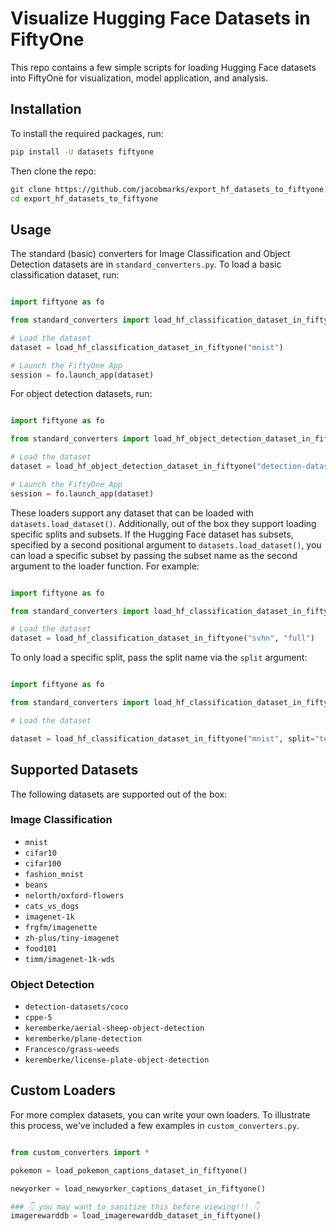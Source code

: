# Visualize Hugging Face Datasets in FiftyOne

This repo contains a few simple scripts for loading Hugging Face datasets into 
FiftyOne for visualization, model application, and analysis.

## Installation

To install the required packages, run:

```bash
pip install -U datasets fiftyone
```

Then clone the repo:

```bash
git clone https://github.com/jacobmarks/export_hf_datasets_to_fiftyone.git
cd export_hf_datasets_to_fiftyone
```

## Usage

The standard (basic) converters for Image Classification and Object Detection
datasets are in `standard_converters.py`. To load a basic classification dataset,
run:

```python

import fiftyone as fo

from standard_converters import load_hf_classification_dataset_in_fiftyone

# Load the dataset
dataset = load_hf_classification_dataset_in_fiftyone("mnist")

# Launch the FiftyOne App
session = fo.launch_app(dataset)
```

For object detection datasets, run:

```python

import fiftyone as fo

from standard_converters import load_hf_object_detection_dataset_in_fiftyone

# Load the dataset
dataset = load_hf_object_detection_dataset_in_fiftyone("detection-datasets/coco")

# Launch the FiftyOne App
session = fo.launch_app(dataset)
```

These loaders support any dataset that can be loaded with `datasets.load_dataset()`.
Additionally, out of the box they support loading specific splits and subsets.
If the Hugging Face dataset has subsets, specified by a second positional argument
to `datasets.load_dataset()`, you can load a specific subset by passing the subset
name as the second argument to the loader function. For example:

```python

import fiftyone as fo

from standard_converters import load_hf_classification_dataset_in_fiftyone

# Load the dataset
dataset = load_hf_classification_dataset_in_fiftyone("svhn", "full")
```

To only load a specific split, pass the split name via the `split` argument:

```python

import fiftyone as fo

from standard_converters import load_hf_classification_dataset_in_fiftyone

# Load the dataset

dataset = load_hf_classification_dataset_in_fiftyone("mnist", split="test")
```

## Supported Datasets

The following datasets are supported out of the box:

### Image Classification

- `mnist`
- `cifar10`
- `cifar100`
- `fashion_mnist`
- `beans`
- `nelorth/oxford-flowers`
- `cats_vs_dogs`
- `imagenet-1k`
- `frgfm/imagenette`
- `zh-plus/tiny-imagenet`
- `food101`
- `timm/imagenet-1k-wds`

### Object Detection

- `detection-datasets/coco`
- `cppe-5`
- `keremberke/aerial-sheep-object-detection`
- `keremberke/plane-detection`
- `Francesco/grass-weeds`
- `keremberke/license-plate-object-detection`



## Custom Loaders

For more complex datasets, you can write your own loaders. To illustrate this
process, we've included a few examples in `custom_converters.py`.

```python

from custom_converters import *

pokemon = load_pokemon_captions_dataset_in_fiftyone()

newyorker = load_newyorker_captions_dataset_in_fiftyone()

### 👇 you may want to sanitize this before viewing!!! 👇
imagerewarddb = load_imagerewarddb_dataset_in_fiftyone() 
```
